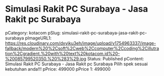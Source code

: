 # Simulasi Rakit PC Surabaya - Jasa Rakit pc Surabaya

pCategory: kotacom
pSlug: simulasi-rakit-pc-surabaya-jasa-rakit-pc-surabaya
pImageURL1: https://res.cloudinary.com/dxyjku3eh/image/upload/v1754963337/image-fallback/modern%20%2Csoft%2Cweb%2Ccomputer%2Ccoding%2Cillutration%2Cgradient.%20with%20text%20kotacom.id%20-%20085799520350.%20%283%29.jpg
Status: Published
pContent: Simulasi Rakit PC Surabaya - Jasa Rakit pc Surabaya
Pilih spek sesuai kebutuhan anda!!!
pPrice: 499000
pPrice 1: 499000